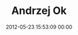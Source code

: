 ---
title: "Andrzej Ok"
date: 2012-05-23 15:53:09 00:00
permalink: /oril
twitter: ""
likes: [476,446,408,534,527,573,26]
id: 650
gravatar: "http://www.gravatar.com/avatar/d664667348bf0afbf7adb6dc68e207e7"
---